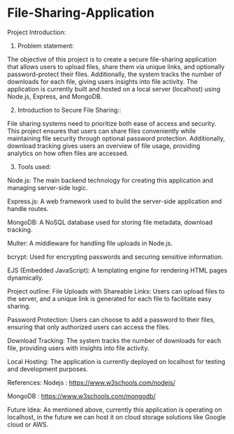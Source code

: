 # File-Sharing-Application
Project Introduction:
1. Problem statement:

The objective of this project is to create a secure file-sharing application that allows users to upload files, share them via unique links, and optionally password-protect their files. Additionally, the system tracks the number of downloads for each file, giving users insights into file activity. The application is currently built and hosted on a local server (localhost) using Node.js, Express, and MongoDB.

2. Introduction to Secure File Sharing::

File sharing systems need to prioritize both ease of access and security. This project ensures that users can share files conveniently while maintaining file security through optional password protection. Additionally, download tracking gives users an overview of file usage, providing analytics on how often files are accessed.

3. Tools used:

Node.js: The main backend technology for creating this application and managing server-side logic.

Express.js: A web framework used to build the server-side application and handle routes.

MongoDB: A NoSQL database used for storing file metadata, download tracking.

Multer: A middleware for handling file uploads in Node.js.

bcrypt: Used for encrypting passwords and securing sensitive information.

EJS (Embedded JavaScript): A templating engine for rendering HTML pages dynamically.

Project outline:
File Uploads with Shareable Links: Users can upload files to the server, and a unique link is generated for each file to facilitate easy sharing.

Password Protection: Users can choose to add a password to their files, ensuring that only authorized users can access the files.

Download Tracking: The system tracks the number of downloads for each file, providing users with insights into file activity.

Local Hosting: The application is currently deployed on localhost for testing and development purposes.

References:
Nodejs : https://www.w3schools.com/nodejs/

MongoDB : https://www.w3schools.com/mongodb/

Future Idea:
As mentioned above, currently this application is operating on localhost, in the future we can host it on cloud storage solutions like Google cloud or AWS.

